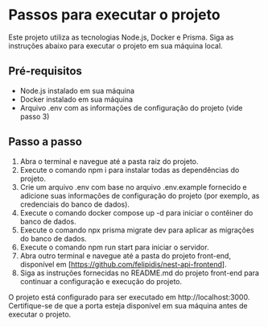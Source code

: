 ﻿#
# **Passos para executar o projeto**
Este projeto utiliza as tecnologias Node.js, Docker e Prisma. Siga as instruções abaixo para executar o projeto em sua máquina local.
## **Pré-requisitos**
- Node.js instalado em sua máquina
- Docker instalado em sua máquina
- Arquivo .env com as informações de configuração do projeto (vide passo 3)
## **Passo a passo**
1. Abra o terminal e navegue até a pasta raiz do projeto.
2. Execute o comando npm i para instalar todas as dependências do projeto.
3. Crie um arquivo .env com base no arquivo .env.example fornecido e adicione suas informações de configuração do projeto (por exemplo, as credenciais do banco de dados).
4. Execute o comando docker compose up -d para iniciar o contêiner do banco de dados.
5. Execute o comando npx prisma migrate dev para aplicar as migrações do banco de dados.
6. Execute o comando npm run start para iniciar o servidor.
7. Abra outro terminal e navegue até a pasta do projeto front-end, disponível em [<https://github.com/felipidis/nest-api-frontend>].
8. Siga as instruções fornecidas no README.md do projeto front-end para continuar a configuração e execução do projeto.

O projeto está configurado para ser executado em http://localhost:3000. Certifique-se de que a porta esteja disponível em sua máquina antes de executar o projeto.
